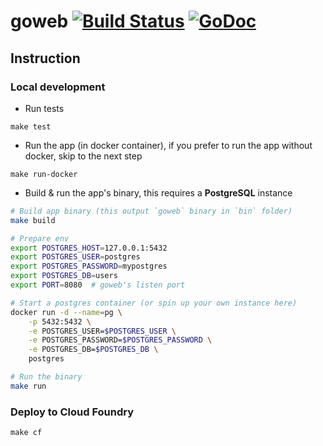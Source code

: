 # goweb [![Build Status](https://travis-ci.org/gnhuy91/goweb.svg?branch=develop)](https://travis-ci.org/gnhuy91/goweb) [![GoDoc](https://godoc.org/github.com/gnhuy91/goweb?status.svg)](http://godoc.org/github.com/gnhuy91/goweb)

## Instruction

### Local development

- Run tests

```console
make test
```

- Run the app (in docker container), if you prefer to run the app without docker, skip to the next step

```console
make run-docker
```

- Build & run the app's binary, this requires a **PostgreSQL** instance

```sh
# Build app binary (this output `goweb` binary in `bin` folder)
make build

# Prepare env
export POSTGRES_HOST=127.0.0.1:5432
export POSTGRES_USER=postgres
export POSTGRES_PASSWORD=mypostgres
export POSTGRES_DB=users
export PORT=8080  # goweb's listen port

# Start a postgres container (or spin up your own instance here)
docker run -d --name=pg \
    -p 5432:5432 \
    -e POSTGRES_USER=$POSTGRES_USER \
    -e POSTGRES_PASSWORD=$POSTGRES_PASSWORD \
    -e POSTGRES_DB=$POSTGRES_DB \
    postgres

# Run the binary
make run
```

### Deploy to Cloud Foundry

```console
make cf
```
